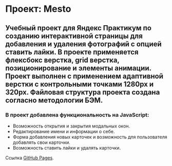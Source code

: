 # Проект: Mesto
## Учебный проект для Яндекс Практикум по созданию интерактивной страницы для добавления и удаления фотографий с опцией ставить лайки. В проекте применяется флексбокс верстка, grid верстка, позиционирование и элементы анимации. Проект выполнен с применением адаптивной верстки с контрольными точками 1280px и 320px. Файловая структура проекта создана согласно методологии БЭМ.   

### В проект добавлена функциональность на JavaScript:

- Возможность открытия и закрытия модальных окон.
- Редактирование имени и информации о себе.
- Форма добавления новых карточек и возможность для пользователя добавлять свои карточки.
- Возможность ставить лайки и удалять карточки.

Ссылка [GitHub Pages]().